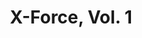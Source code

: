 ---
title: "X-Force, Vol. 1"
issue: 4A
issue_nr: 4
full_title: Sabotage - Part 2
subtitle: ""
story_arc: ""
crossover: Sabotage
variant: A
publisher: Marvel Comics
creators: 
  - Rob Liefeld
  - Fabian Nicieza
release_date: "Sep 24, 1991"
release_year: 1991
genre:
  - Action
  - Adventure
  - Super-Heroes
format: Comic
pages: 32
signed_by: ""
price: 1
---